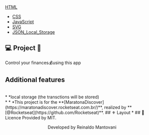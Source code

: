  [HTML](#)
- [CSS](#)
- [JavaScript](#)
- [SVG](#)
- [JSON_Local_Storage](#)
## 
## 💻  Project 🚀
Control your finances💰using this app
## Additional features
<br/>
*
*local storage (the transctions will be stored)<br/>*
*
*This project is for the **[MaratonaDiscover](https://maratonadiscover.rocketseat.com.br/)**, realized by **[@Rocketseat](https://github.com/Rocketseat)**.
## ⚜️ Layout
*
## 🔑 Licence 
Provided by MIT.
<p align="center">Developed by Reinaldo Mantovani</p>
